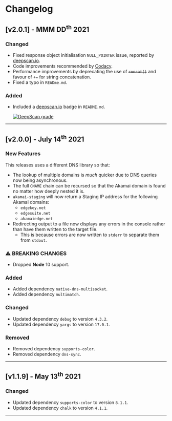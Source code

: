 # Changelog

## [v2.0.1] - MMM DD<sup>th</sup> 2021

### Changed

* Fixed response object initialisation `NULL_POINTER` issue, reported by [deepscan.io](https://deepscan.io/).
* Code improvements recommended by [Codacy](https://www.codacy.com/).
* Performance improvements by deprecating the use of ~~`concat()`~~ and favour of `+=` for string concatenation.
* Fixed a typo in `READme.md`.

### Added

* Included a [deepscan.io](https://deepscan.io/) badge in `README.md`.

     [![DeepScan grade](https://deepscan.io/api/teams/11497/projects/14396/branches/266781/badge/grade.svg)](https://deepscan.io/dashboard#view=project&tid=11497&pid=14396&bid=266781)

---

## [v2.0.0] - July 14<sup>th</sup> 2021

### New Features

This releases uses a different DNS library so that:

* The lookup of multiple domains is *much* quicker due to DNS queries now being asynchronous.
* The full `CNAME` chain can be recursed so that the Akamai domain is found no matter how deeply nested it is.
* `akamai-staging` will now return a Staging IP address for the following Akamai domains:
  * `edgekey.net`
  * `edgesuite.net`
  * `akamaiedge.net`
* Redirecting output to a file now displays any errors in the console rather than have them written to the target file.
  * This is because errors are now written to `stderr` to separate them from `stdout`.

### ⚠ BREAKING CHANGES

* Dropped **Node** 10 support.

### Added

* Added dependency `native-dns-multisocket`.
* Added dependency `multimatch`.

### Changed

* Updated dependency `debug` to version `4.3.2`.
* Updated dependency `yargs` to version `17.0.1`.

### Removed

* Removed dependency `supports-color`.
* Removed dependency `dns-sync`.

---

## [v1.1.9] - May 13<sup>th</sup> 2021

### Changed

* Updated dependency `supports-color` to version `8.1.1`.
* Updated dependency `chalk` to version `4.1.1`.

---
